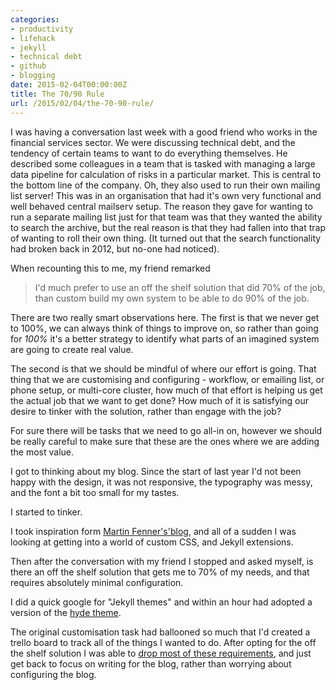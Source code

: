 ```yaml
---
categories:
- productivity
- lifehack
- jekyll
- technical debt
- github
- blogging
date: 2015-02-04T00:00:00Z
title: The 70/90 Rule
url: /2015/02/04/the-70-90-rule/
---
```


I was having a conversation last week with a good friend who works in the financial services sector. We were discussing technical debt, and the tendency of certain teams to want to do everything themselves. He described some colleagues in a team that is tasked with managing a large data pipeline for calculation of risks in a particular market. This is central to the bottom line of the company. Oh, they also used to run their own mailing list server! This was in an organisation that had it's own very functional and well behaved central mailserv setup. The reason they gave for wanting to run a separate mailing list just for that team was that they wanted the ability to search the archive, but the real reason is that they had fallen into that trap of wanting to roll their own thing. (It turned out that the search functionality had broken back in 2012, but no-one had noticed). 

When recounting this to me, my friend remarked 
>I'd much prefer to use an off the shelf solution that did 70% of the job, than custom build my own system to be able to do 90% of the job. 

There are two really smart observations here. The first is that we never get to 100%, we can always think of things to improve on, so rather than going for _100%_ it's a better strategy to identify what parts of an imagined system are going to create real value. 

The second is that we should be mindful of where our effort is going. That thing that we are customising and configuring - workflow, or emailing list, or phone setup, or multi-core cluster, how much of that effort is helping us get the actual job that we want to get done? How much of it is satisfying our desire to tinker with the solution, rather than engage with the job?

For sure there will be tasks that we need to go all-in on, however we should be really careful to make sure that these are the ones where we are adding the most value. 

I got to thinking about my blog. Since the start of last year I'd not been happy with the design, it was not responsive, the typography was messy, and the font a bit too small for my tastes. 

I started to tinker. 

I took inspiration form [Martin Fenner's'blog](http://blog.martinfenner.org), and all of a sudden I was looking at getting into a world of custom CSS, and Jekyll extensions. 

Then after the conversation with my friend I stopped and asked myself, is there an off the shelf solution that gets me to 70% of my needs, and that requires absolutely minimal configuration. 

I did a quick google for "Jekyll themes" and within an hour had adopted a version of the [hyde theme](https://github.com/poole/hyde). 

The original customisation task had ballooned so much that I'd created a trello board to track all of the things I wanted to do. After opting for the off the shelf solution I was able to [drop most of these requirements](https://trello.com/b/ESPw3teX/partially-attended-tasks ), and just get back to focus on writing for the blog, rather than worrying about configuring the blog. 








